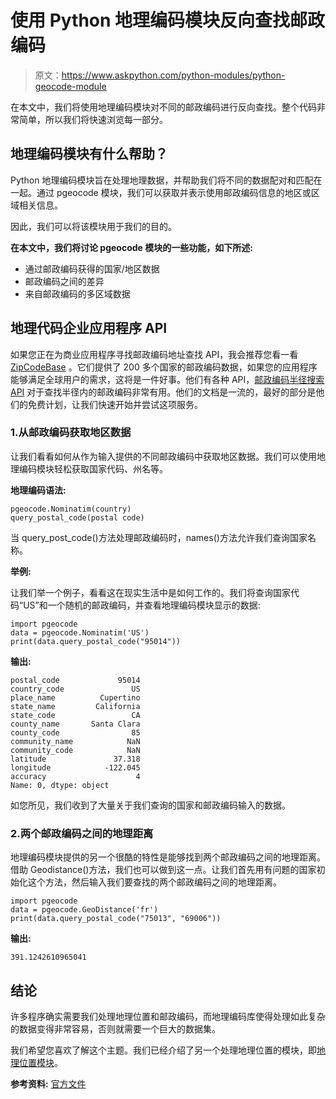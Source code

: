 # 使用 Python 地理编码模块反向查找邮政编码

> 原文：<https://www.askpython.com/python-modules/python-geocode-module>

在本文中，我们将使用地理编码模块对不同的邮政编码进行反向查找。整个代码非常简单，所以我们将快速浏览每一部分。

## 地理编码模块有什么帮助？

Python 地理编码模块旨在处理地理数据，并帮助我们将不同的数据配对和匹配在一起。通过 pgeocode 模块，我们可以获取并表示使用邮政编码信息的地区或区域相关信息。

因此，我们可以将该模块用于我们的目的。

**在本文中，我们将讨论 pgeocode 模块的一些功能，如下所述:**

*   通过邮政编码获得的国家/地区数据
*   邮政编码之间的差异
*   来自邮政编码的多区域数据

## 地理代码企业应用程序 API

如果您正在为商业应用程序寻找邮政编码地址查找 API，我会推荐您看一看 [ZipCodeBase](https://zipcodebase.com/) 。它们提供了 200 多个国家的邮政编码数据，如果您的应用程序能够满足全球用户的需求，这将是一件好事。他们有各种 API，[邮政编码半径搜索 API](https://app.zipcodebase.com/documentation#radius) 对于查找半径内的邮政编码非常有用。他们的文档是一流的，最好的部分是他们的免费计划，让我们快速开始并尝试这项服务。

### 1.从邮政编码获取地区数据

让我们看看如何从作为输入提供的不同邮政编码中获取地区数据。我们可以使用地理编码模块轻松获取国家代码、州名等。

**地理编码语法:**

```
pgeocode.Nominatim(country)
query_postal_code(postal code)

```

当 query_post_code()方法处理邮政编码时，names()方法允许我们查询国家名称。

**举例:**

让我们举一个例子，看看这在现实生活中是如何工作的。我们将查询国家代码“US”和一个随机的邮政编码，并查看地理编码模块显示的数据:

```
import pgeocode
data = pgeocode.Nominatim('US')
print(data.query_postal_code("95014"))

```

**输出:**

```
postal_code             95014
country_code               US
place_name          Cupertino
state_name         California
state_code                 CA
county_name       Santa Clara
county_code                85
community_name            NaN
community_code            NaN
latitude               37.318
longitude            -122.045
accuracy                    4
Name: 0, dtype: object

```

如您所见，我们收到了大量关于我们查询的国家和邮政编码输入的数据。

### 2.两个邮政编码之间的地理距离

地理编码模块提供的另一个很酷的特性是能够找到两个邮政编码之间的地理距离。借助 Geodistance()方法，我们也可以做到这一点。让我们首先用有问题的国家初始化这个方法，然后输入我们要查找的两个邮政编码之间的地理距离。

```
import pgeocode
data = pgeocode.GeoDistance('fr')
print(data.query_postal_code("75013", "69006"))

```

**输出:**

```
391.1242610965041

```

## 结论

许多程序确实需要我们处理地理位置和邮政编码，而地理编码库使得处理如此复杂的数据变得非常容易，否则就需要一个巨大的数据集。

我们希望您喜欢了解这个主题。我们已经介绍了另一个处理地理位置的模块，即[地理位置模块](https://www.askpython.com/python/python-geopy-to-find-geocode-of-an-address)。

**参考资料:** [官方文件](https://pypi.org/project/pgeocode/)